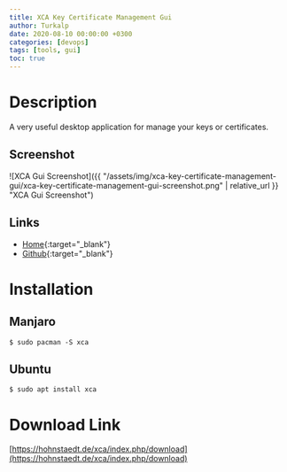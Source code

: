 ```yaml
---
title: XCA Key Certificate Management Gui
author: Turkalp
date: 2020-08-10 00:00:00 +0300
categories: [devops]
tags: [tools, gui]
toc: true
---
```


# Description

A very useful desktop application for manage your keys or certificates.

## Screenshot
![XCA Gui Screenshot]({{ "/assets/img/xca-key-certificate-management-gui/xca-key-certificate-management-gui-screenshot.png" | relative_url }} "XCA Gui Screenshot")

## Links
- [Home](https://www.hohnstaedt.de/xca){:target="_blank"}
- [Github](https://github.com/chris2511/xca){:target="_blank"}

# Installation

## Manjaro
```terminal
$ sudo pacman -S xca
```

## Ubuntu
```terminal
$ sudo apt install xca
```

# Download Link
[https://hohnstaedt.de/xca/index.php/download](https://hohnstaedt.de/xca/index.php/download)
